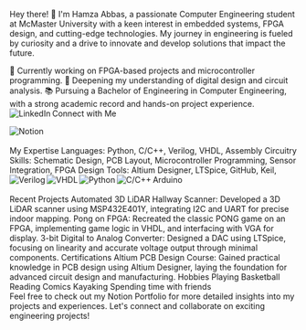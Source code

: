 Hey there! 👋
I'm Hamza Abbas, a passionate Computer Engineering student at McMaster University with a keen interest in embedded systems, FPGA design, and cutting-edge technologies. My journey in engineering is fueled by curiosity and a drive to innovate and develop solutions that impact the future.

🔭 Currently working on FPGA-based projects and microcontroller programming.
🌱 Deepening my understanding of digital design and circuit analysis.
📚 Pursuing a Bachelor of Engineering in Computer Engineering, with a strong academic record and hands-on project experience.
<br>
Connect with Me
<img align="left" alt="LinkedIn" src="https://img.shields.io/badge/linkedin-%230077B5.svg?&style=for-the-badge&logo=linkedin&logoColor=white" />

<img align="left" alt="Notion" src="https://img.shields.io/badge/notion-%23000000.svg?&style=for-the-badge&logo=notion&logoColor=white" />

<br>
<br>
My Expertise
Languages: Python, C/C++, Verilog, VHDL, Assembly
Circuitry Skills: Schematic Design, PCB Layout, Microcontroller Programming, Sensor Integration, FPGA Design
Tools: Altium Designer, LTSpice, GitHub, Keil, Arduino
<img align="left" alt="Verilog" src="https://img.shields.io/badge/verilog-%23F0DB4F.svg?&style=for-the-badge&logo=verilog&logoColor=black" />
<img align="left" alt="VHDL" src="https://img.shields.io/badge/VHDL-%230076A8.svg?&style=for-the-badge&logo=VHDL&logoColor=white" />
<img align="left" alt="Python" src="https://img.shields.io/badge/Python-%233776AB.svg?&style=for-the-badge&logo=Python&logoColor=white" />
<img align="left" alt="C/C++" src="https://img.shields.io/badge/C/C++-%232371E8.svg?&style=for-the-badge&logo=Cplusplus&logoColor=white" />
<br>
<br>
Recent Projects
Automated 3D LiDAR Hallway Scanner: Developed a 3D LiDAR scanner using MSP432E401Y, integrating I2C and UART for precise indoor mapping.
Pong on FPGA: Recreated the classic PONG game on an FPGA, implementing game logic in VHDL, and interfacing with VGA for display.
3-bit Digital to Analog Converter: Designed a DAC using LTSpice, focusing on linearity and accurate voltage output through minimal components.
Certifications
Altium PCB Design Course: Gained practical knowledge in PCB design using Altium Designer, laying the foundation for advanced circuit design and manufacturing.
Hobbies
Playing Basketball
Reading Comics
Kayaking
Spending time with friends
<br>
Feel free to check out my Notion Portfolio for more detailed insights into my projects and experiences. Let's connect and collaborate on exciting engineering projects!


